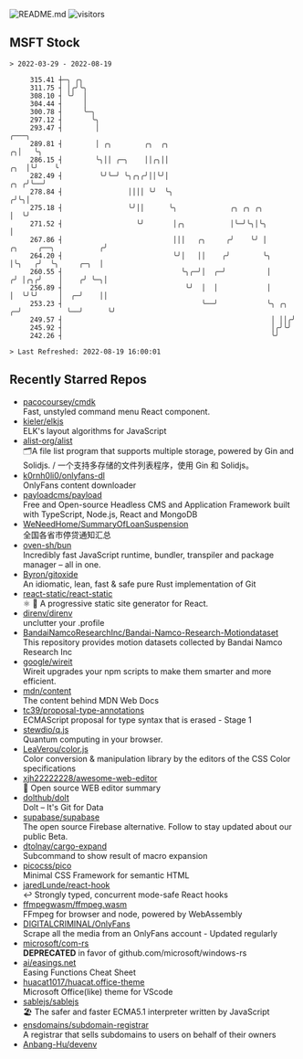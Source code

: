 ![README.md](https://github.com/Gerhut/Gerhut/workflows/README.md/badge.svg)
![visitors](https://visitors.vercel.app/Gerhut/Gerhut?token=8cf69d1f6813d272ef062726b6070c9be4ff72038cfe5a7ded7384a8da65d866)

## MSFT Stock

```
> 2022-03-29 - 2022-08-19

     315.41 ┼─╮ ╭╮                                                                                               
     311.75 ┤ │╭╯╰╮                                                                                              
     308.10 ┤ ╰╯  │                                                                                              
     304.44 ┤     │                                                                                              
     300.78 ┤     ╰─╮                                                                                            
     297.12 ┤       ╰╮                                                                                           
     293.47 ┤        │                                                                                    ╭───╮  
     289.81 ┤        │ ╭╮        ╭╮  ╭╮                                                                 ╭╮│   ╰╮ 
     286.15 ┤        ╰╮││ ╭─╮    ││╭╮││                                                             ╭╮  │╰╯    ╰ 
     282.49 ┤         ╰╯╰─╯ ╰╮╭╮╭╯││╰╯│                                                         ╭╮ ╭╯╰──╯        
     278.84 ┤                ││││ ╰╯  ╰╮                                                       ╭╯╰╮│             
     275.18 ┤                ╰╯││      ╰╮             ╭╮ ╭╮ ╭╮                                 │  ╰╯             
     271.52 ┤                  ╰╯       │╭╮           │╰─╯╰╮│╰╮                                │                 
     267.86 ┤                           │││   ╭╮     ╭╯    ╰╯ │         ╭╮     ╭──╮           ╭╯                 
     264.20 ┤                           ╰╯│   ││    ╭╯        ╰╮        │╰╮   ╭╯  ╰╮     ╭─╮  │                  
     260.55 ┤                             ╰╮╭─╯│  ╭─╯          │       ╭╯ │╭╮╭╯    │    ╭╯ ╰─╮│                  
     256.89 ┤                              ╰╯  │  │            │       │  ╰╯╰╯     │  ╭─╯    ││                  
     253.23 ┤                                  ╰──╯            ╰╮ ╭╮ ╭─╯           ╰──╯      ╰╯                  
     249.57 ┤                                                   │ ││╭╯                                           
     245.92 ┤                                                   │╭╯╰╯                                            
     242.26 ┤                                                   ╰╯                                               

> Last Refreshed: 2022-08-19 16:00:01
```

## Recently Starred Repos

- [pacocoursey/cmdk](https://github.com/pacocoursey/cmdk)  
  Fast, unstyled command menu React component.
- [kieler/elkjs](https://github.com/kieler/elkjs)  
  ELK's layout algorithms for JavaScript
- [alist-org/alist](https://github.com/alist-org/alist)  
  🗂️A file list program that supports multiple storage, powered by Gin and Solidjs. / 一个支持多存储的文件列表程序，使用 Gin 和 Solidjs。
- [k0rnh0li0/onlyfans-dl](https://github.com/k0rnh0li0/onlyfans-dl)  
  OnlyFans content downloader
- [payloadcms/payload](https://github.com/payloadcms/payload)  
  Free and Open-source Headless CMS and Application Framework built with TypeScript, Node.js, React and MongoDB
- [WeNeedHome/SummaryOfLoanSuspension](https://github.com/WeNeedHome/SummaryOfLoanSuspension)  
  全国各省市停贷通知汇总
- [oven-sh/bun](https://github.com/oven-sh/bun)  
  Incredibly fast JavaScript runtime, bundler, transpiler and package manager – all in one.
- [Byron/gitoxide](https://github.com/Byron/gitoxide)  
  An idiomatic, lean, fast & safe pure Rust implementation of Git
- [react-static/react-static](https://github.com/react-static/react-static)  
  ⚛️ 🚀 A progressive static site generator for React.
- [direnv/direnv](https://github.com/direnv/direnv)  
  unclutter your .profile
- [BandaiNamcoResearchInc/Bandai-Namco-Research-Motiondataset](https://github.com/BandaiNamcoResearchInc/Bandai-Namco-Research-Motiondataset)  
  This repository provides motion datasets collected by Bandai Namco Research Inc
- [google/wireit](https://github.com/google/wireit)  
  Wireit upgrades your npm scripts to make them smarter and more efficient.
- [mdn/content](https://github.com/mdn/content)  
  The content behind MDN Web Docs
- [tc39/proposal-type-annotations](https://github.com/tc39/proposal-type-annotations)  
  ECMAScript proposal for type syntax that is erased - Stage 1
- [stewdio/q.js](https://github.com/stewdio/q.js)  
  Quantum computing in your browser.
- [LeaVerou/color.js](https://github.com/LeaVerou/color.js)  
  Color conversion & manipulation library by the editors of the CSS Color specifications
- [xjh22222228/awesome-web-editor](https://github.com/xjh22222228/awesome-web-editor)  
  🔨  Open source WEB editor summary
- [dolthub/dolt](https://github.com/dolthub/dolt)  
  Dolt – It's Git for Data
- [supabase/supabase](https://github.com/supabase/supabase)  
  The open source Firebase alternative. Follow to stay updated about our public Beta.
- [dtolnay/cargo-expand](https://github.com/dtolnay/cargo-expand)  
  Subcommand to show result of macro expansion
- [picocss/pico](https://github.com/picocss/pico)  
  Minimal CSS Framework for semantic HTML
- [jaredLunde/react-hook](https://github.com/jaredLunde/react-hook)  
  ↩ Strongly typed, concurrent mode-safe React hooks
- [ffmpegwasm/ffmpeg.wasm](https://github.com/ffmpegwasm/ffmpeg.wasm)  
  FFmpeg for browser and node, powered by WebAssembly
- [DIGITALCRIMINAL/OnlyFans](https://github.com/DIGITALCRIMINAL/OnlyFans)  
  Scrape all the media from an OnlyFans account - Updated regularly
- [microsoft/com-rs](https://github.com/microsoft/com-rs)  
  **DEPRECATED** in favor of github.com/microsoft/windows-rs
- [ai/easings.net](https://github.com/ai/easings.net)  
  Easing Functions Cheat Sheet
- [huacat1017/huacat.office-theme](https://github.com/huacat1017/huacat.office-theme)  
  Microsoft Office(like) theme for VScode
- [sablejs/sablejs](https://github.com/sablejs/sablejs)  
  🏖️ The safer and faster ECMA5.1 interpreter written by JavaScript
- [ensdomains/subdomain-registrar](https://github.com/ensdomains/subdomain-registrar)  
  A registrar that sells subdomains to users on behalf of their owners
- [Anbang-Hu/devenv](https://github.com/Anbang-Hu/devenv)  
